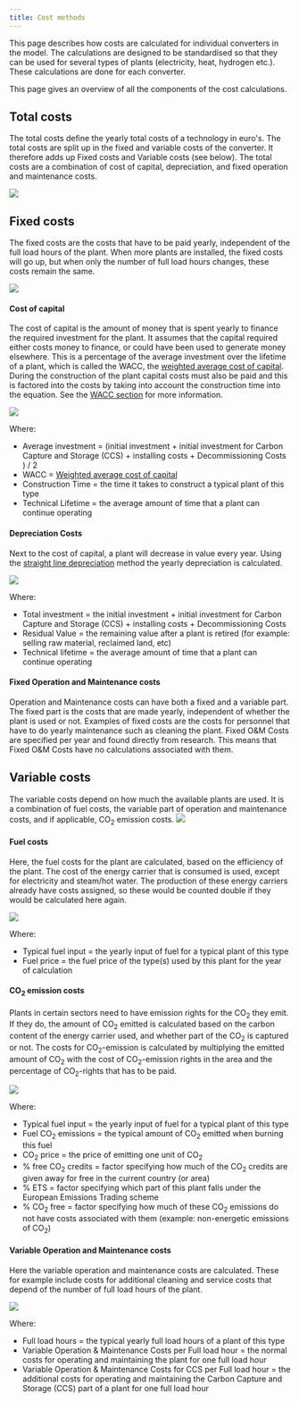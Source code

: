 ```yaml
---
title: Cost methods
---
```


This page describes how costs are calculated for individual converters in the model. The calculations are designed to be standardised so that they can be used for several types of plants (electricity, heat, hydrogen etc.). These calculations are done for each converter.

This page gives an overview of all the components of the cost calculations.

## Total costs

The total costs define the yearly total costs of a technology in euro's. The total costs are split up in the fixed and variable costs of the converter. It therefore  adds up Fixed costs and Variable costs (see below). The total costs are a combination of cost of capital, depreciation, and fixed operation and maintenance costs.

![](/img/docs/TotalCosts.jpg)

## Fixed costs

The fixed costs are the costs that have to be paid yearly, independent of the full load hours of the plant. When more plants are installed, the fixed costs will go up, but when only the number of full load hours changes, these costs remain the same.

![](/img/docs/FixedCosts.jpg)

#### Cost of capital

The cost of capital is the amount of money that is spent yearly to finance the required investment for the plant. It assumes that the capital required either costs money to finance, or could have been used to generate money elsewhere. This is a percentage of the average investment over the lifetime of a plant, which is called the WACC, the [weighted average cost of capital](http://en.wikipedia.org/wiki/Weighted_average_cost_of_capital). During the construction of the plant capital costs must also be paid and this is factored into the costs by taking into account the construction time into the equation. See the [WACC section](cost-wacc.md) for more information.

![](/img/docs/CostOfCapital.jpg)

Where:

-   Average investment = (initial investment + initial investment for Carbon Capture and Storage (CCS) + installing costs + Decommissioning Costs ) / 2
-   WACC = [Weighted average cost of capital](wacc.md)
-   Construction Time = the time it takes to construct a typical plant of this type
-   Technical Lifetime = the average amount of time that a plant can continue operating

#### Depreciation Costs

Next to the cost of capital, a plant will decrease in value every year. Using the [straight line depreciation](http://en.wikipedia.org/wiki/Depreciation#Straight-line_depreciation) method the yearly depreciation is calculated.

![](/img/docs/DepreciationCosts.jpg)

Where:

-   Total investment = the initial investment + initial investment for Carbon Capture and Storage (CCS) + installing costs + Decommissioning Costs
-   Residual Value = the remaining value after a plant is retired (for example: selling raw material, reclaimed land, etc)
-   Technical lifetime = the average amount of time that a plant can continue operating

#### Fixed Operation and Maintenance costs

Operation and Maintenance costs can have both a fixed and a variable part. The fixed part is the costs that are made yearly, independent of whether the plant is used or not. Examples of fixed costs are the costs for personnel that have to do yearly maintenance such as cleaning the plant. Fixed O&M Costs are specified per year and found directly from research. This means that Fixed O&M Costs have no calculations associated with them.

## Variable costs

The variable costs depend on how much the available plants are used. It is a combination of fuel costs, the variable part of operation and maintenance costs, and if applicable, CO<sub>2</sub> emission costs.
 ![](/img/docs/VariableCosts.jpg)

#### Fuel costs

Here, the fuel costs for the plant are calculated, based on the efficiency of the plant. The cost of the energy carrier that is consumed is used, except for electricity and steam/hot water. The production of these energy carriers already have costs assigned, so these would be counted double if they would be calculated here again.

![](/img/docs/FuelCosts.jpg)

Where:

-   Typical fuel input = the yearly input of fuel for a typical plant of this type
-   Fuel price = the fuel price of the type(s) used by this plant for the year of calculation

#### CO<sub>2</sub> emission costs

Plants in certain sectors need to have emission rights for the CO<sub>2</sub> they emit. If they do, the amount of CO<sub>2</sub> emitted is calculated based on the carbon content of the energy carrier used, and whether part of the CO<sub>2</sub> is captured or not. The costs for CO<sub>2</sub>-emission is calculated by multiplying the emitted amount of CO<sub>2</sub> with the cost of CO<sub>2</sub>-emission rights in the area and the percentage of CO<sub>2</sub>-rights that has to be paid.

![](/img/docs/CO2Emissions.jpg)

Where:

-   Typical fuel input = the yearly input of fuel for a typical plant of this type
-   Fuel CO<sub>2</sub> emissions = the typical amount of CO<sub>2</sub> emitted when burning this fuel
-   CO<sub>2</sub> price = the price of emitting one unit of CO<sub>2</sub>
-   % free CO<sub>2</sub> credits = factor specifying how much of the CO<sub>2</sub> credits are given away for free in the current country (or area)
-   % ETS = factor specifying which part of this plant falls under the European Emissions Trading scheme
-   % CO<sub>2</sub> free = factor specifying how much of these CO<sub>2</sub> emissions do not have costs associated with them (example: non-energetic emissions of CO<sub>2</sub>)

#### Variable Operation and Maintenance costs

Here the variable operation and maintenance costs are calculated. These for example include costs for additional cleaning and service costs that depend of the number of full load hours of the plant.

![](/img/docs/VariableOMCosts.jpg)

Where:

-   Full load hours = the typical yearly full load hours of a plant of this type
-   Variable Operation & Maintenance Costs per Full load hour = the normal costs for operating and maintaining the plant for one full load hour
-   Variable Operation & Maintenance Costs for CCS per Full load hour = the additional costs for operating and maintaining the Carbon Capture and Storage (CCS) part of a plant for one full load hour
